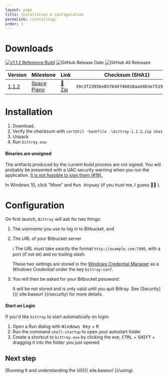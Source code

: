 ```yaml
---
layout: page
title: Installation & Configuration
permalink: /installing/
order: 1
---
```


# Downloads

[![v1.1.2 Reference Build](https://img.shields.io/static/v1.svg?label=v1.1.2&message=Reference%20Build&color=green?style=flat&logo=appveyor)](https://ci.appveyor.com/project/michaelsanford/bittray/builds/23991990)
![GitHub Release Date](https://img.shields.io/github/release-date/michaelsanford/bittray.svg)
![GitHub All Releases](https://img.shields.io/github/downloads/michaelsanford/bittray/total.svg)

|Version|Milestone|Link|Checksum (SHA1)|
|---|---|---|---|
|[1.1.2](https://github.com/michaelsanford/bittray/tree/1.1.2)|[Space Piano](https://github.com/michaelsanford/bittray/milestone/4?closed=1)|[:floppy_disk: Zip](https://github.com/michaelsanford/bittray/releases/download/1.1.2/bittray-1.1.2.zip)|`39c3f2395be85f64074b010aad483e7519cb11c9`|

# Installation
1. Download.
1. Verify the checksum with `certUtil -hashfile .\bittray-1.1.2.zip sha1`
1. Unpack
1. Run `bittray.exe`

#### Binaries are unsigned

The artifacts produced by the current build process are not signed. You will probably be presented with a UAC security warning
when you run the application. [It is not feasible to sign them (#19).](https://github.com/michaelsanford/bittray/issues/19)

In Windows 10, click "More" and <kbd>Run Anyway</kbd> (if you trust me, I guess :man_shrugging: ).

# Configuration

On first launch, `Bittray` will ask for two things:

1. The _username_ you use to log in to Bitbucket, and
1. The _URL_ of your Bitbucket server

    :information_source: The  URL must take _exactly_ the format `http://example.com:7990`, with a port (if not `80`) and no trailing slash.

    These two settings are stored in the [Windows Credential Manager](https://support.microsoft.com/en-ca/help/4026814/windows-accessing-credential-manager)
    as a _Windows Credential_ under the key `bittray:conf`.

 1. You will then be asked for your Bitbucket _password_.
 
     It will be not stored and is only valid until you quit Bittray. See [Security]({{ site.baseurl }}/security) for more details.

#### Start on Login

If you'd like `bittray` to start automatically on login:

1. Open a Run dialog with <kbd>Windows Key</kbd> + <kbd>R</kbd>
1. Run the command `shell:startup` to open your autostart folder
1. Create a shortcut to `bittray.exe` by clicking the exe, <kbd>CTRL</kbd> + <kbd>SHIFT</kbd> + dragging it into the folder you just opened.

## Next step

[Running It and understanding the UI]({{ site.baseurl }}/using).
